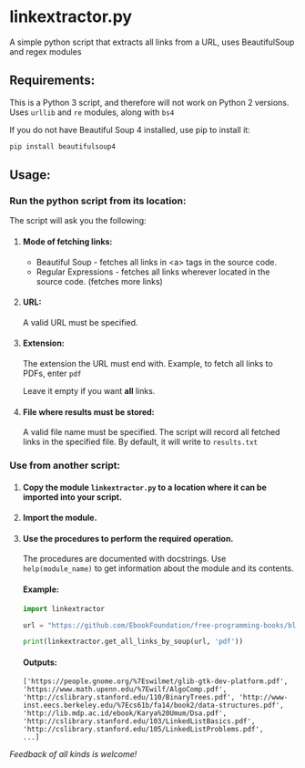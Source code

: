 # linkextractor.py

A simple python script that extracts all links from a URL, uses BeautifulSoup and regex modules

## Requirements:

This is a Python 3 script, and therefore will not work on Python 2 versions.
Uses `urllib` and `re` modules, along with `bs4`

If you do not have Beautiful Soup 4 installed, use pip to install it: 

```python
pip install beautifulsoup4
```

## Usage:

### Run the python script from its location:

The script will ask you the following:
1. #### Mode of fetching links:

    * Beautiful Soup - fetches all links in \<a\> tags in the source code.
    * Regular Expressions - fetches all links wherever located in the source code. (fetches more links)

2. #### URL:
    
    A valid URL must be specified.

3. #### Extension:

    The extension the URL must end with.
    Example, to fetch all links to PDFs, enter `pdf`
    
    Leave it empty if you want __all__ links.

4. #### File where results must be stored:

    A valid file name must be specified. The script will record all fetched links in the specified file. By default, it will write to `results.txt`

### Use from another script:

1. #### Copy the module `linkextractor.py` to a location where it can be imported into your script.

2. #### Import the module.

3. #### Use the procedures to perform the required operation. 
    The procedures are documented with docstrings. Use `help(module_name)` to get information about the module and its contents. 

    #### Example:
    ```python
    import linkextractor
    
    url = "https://github.com/EbookFoundation/free-programming-books/blob/master/free-programming-books.md"

    print(linkextractor.get_all_links_by_soup(url, 'pdf'))
    ```
    
    #### Outputs:

    
    ```
    ['https://people.gnome.org/%7Eswilmet/glib-gtk-dev-platform.pdf', 'https://www.math.upenn.edu/%7Ewilf/AlgoComp.pdf', 'http://cslibrary.stanford.edu/110/BinaryTrees.pdf', 'http://www-inst.eecs.berkeley.edu/%7Ecs61b/fa14/book2/data-structures.pdf', 'http://lib.mdp.ac.id/ebook/Karya%20Umum/Dsa.pdf', 'http://cslibrary.stanford.edu/103/LinkedListBasics.pdf', 'http://cslibrary.stanford.edu/105/LinkedListProblems.pdf',
    ...]
    ```

    
    


*Feedback of all kinds is welcome!*

